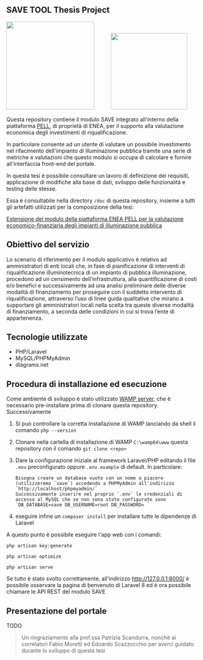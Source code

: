 ## SAVE TOOL Thesis Project

<img src="https://github.com/fabiomor/save-module-2.0/assets/39970186/962695d5-abe1-479e-a27b-954fb2808444" width="230"> &nbsp; &nbsp; &nbsp; &nbsp; &nbsp; <img src="https://github.com/fabiomor/save-module-2.0/assets/39970186/6bcb3657-f996-4a7e-8093-7608093e60ce" width="200">

Questa repository contiene il modulo SAVE integrato all'interno della piattaforma [PELL](https://www.pell.enea.it/), di proprietà di ENEA, per il supporto alla valutazione economica degli investimenti di riqualificazione.

In particolare consente ad un utente di valutare un possibile investimento nel rifacimento dell'impianto di illuminazione pubblica tramite una serie di metriche e valutazioni che questo modulo si occupa di calcolare e fornire all'interfaccia front-end del portale.

In questa tesi è possibile consultare un lavoro di definizione dei requisiti, applicazione di modifiche alla base di dati, sviluppo delle funzionalità e testing delle stesse.

Essa è consultabile nella directory `/doc` di questa repository, insieme a tutti gli artefatti utilizzati per la composizione della tesi:

[Estensione del modulo della piattaforma ENEA PELL per la valutazione economico-finanziaria degli impianti di illuminazione pubblica](https://github.com/fabiomor/save-module-2.0/blob/main/doc/Tesi%20ENEA%20SAVE%20greco%20gamba%202023.pdf)
## Obiettivo del servizio

Lo scenario di riferimento per il modulo applicativo è relativo ad amministratori di enti locali che, in fase di pianificazione di interventi di riqualificazione illuminotecnica di un impianto di pubblica illuminazione, procedono ad un censimento dell’infrastruttura, alla quantificazione di costi e/o benefici e successivamente ad una analisi preliminare delle diverse modalità di finanziamento per proseguire con il suddetto intervento di riqualificazione, attraverso l’uso di linee guida qualitative che mirano a supportare gli amministratori locali nella scelta tra queste diverse modalità di finanziamento, a seconda delle condizioni in cui si trova l’ente di appartenenza.

## Tecnologie utilizzate

* PHP/Laravel 
* MySQL/PHPMyAdmin 
* diagrams.net

## Procedura di installazione ed esecuzione

Come ambiente di sviluppo è stato utilizzato [WAMP server](https://www.wampserver.com/en/), che è necessario pre-installare prima di clonare questa repository. Successivamente 
1. Si può controllare la corretta installazione di WAMP lanciando da shell il comando `php --version`
2. Clonare nella cartella di installazione di WAMP `C:\wamp64\www` questa repository con il comando `git clone <repo>`
3. Dare la configurazione iniziale al framework Laravel/PHP editando il file `.env` preconfigurato oppure `.env.example` di default. In particolare:

       Bisogna creare un database vuoto con un nome a piacere (utilizzeremo `save`) accedendo a PHPMyAdmin all'indirizzo `http://localhost/phpmyadmin/`
       Successivamente inserire nel proprio `.env` le credenziali di accesso al MySQL che se non sono state configurate sono `DB_DATABASE=save DB_USERNAME=root DB_PASSWORD= `
5. eseguire infine un `composer install` per installare tutte le dipendenze di Laravel

A questo punto è possibile eseguire l'app web con i comandi:

`php artisan key:generate`

`php artisan optimize`

`php artisan serve`

Se tutto è stato svolto correttamente, all'indirizzo http://127.0.0.1:8000/ è possibile osservare la pagina di benvenuto di Laravel 8 ed è ora possibile chiamare le API REST del modulo SAVE

## Presentazione del portale

TODO


 > Un ringraziamento alla prof.ssa Patrizia Scandurra, nonchè ai correlatori Fabio Moretti ed Edoardo Scazzocchio per averci guidato durante lo sviluppo di questa tesi


